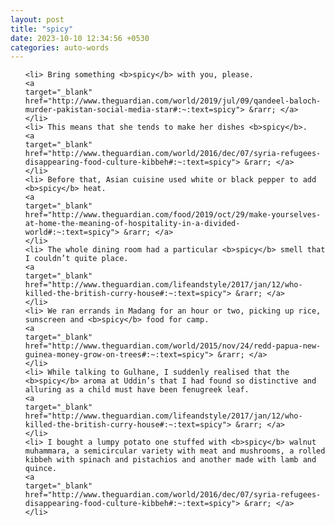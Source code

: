 ```yaml
---
layout: post
title: "spicy"
date: 2023-10-10 12:34:56 +0530
categories: auto-words
---
```

<ol>

    <li> Bring something <b>spicy</b> with you, please.
    <a 
    target="_blank" 
    href="http://www.theguardian.com/world/2019/jul/09/qandeel-baloch-murder-pakistan-social-media-star#:~:text=spicy"> &rarr; </a>
    </li>
    <li> This means that she tends to make her dishes <b>spicy</b>.
    <a 
    target="_blank" 
    href="http://www.theguardian.com/world/2016/dec/07/syria-refugees-disappearing-food-culture-kibbeh#:~:text=spicy"> &rarr; </a>
    </li>
    <li> Before that, Asian cuisine used white or black pepper to add <b>spicy</b> heat.
    <a 
    target="_blank" 
    href="http://www.theguardian.com/food/2019/oct/29/make-yourselves-at-home-the-meaning-of-hospitality-in-a-divided-world#:~:text=spicy"> &rarr; </a>
    </li>
    <li> The whole dining room had a particular <b>spicy</b> smell that I couldn’t quite place.
    <a 
    target="_blank" 
    href="http://www.theguardian.com/lifeandstyle/2017/jan/12/who-killed-the-british-curry-house#:~:text=spicy"> &rarr; </a>
    </li>
    <li> We ran errands in Madang for an hour or two, picking up rice, sunscreen and <b>spicy</b> food for camp.
    <a 
    target="_blank" 
    href="http://www.theguardian.com/world/2015/nov/24/redd-papua-new-guinea-money-grow-on-trees#:~:text=spicy"> &rarr; </a>
    </li>
    <li> While talking to Gulhane, I suddenly realised that the <b>spicy</b> aroma at Uddin’s that I had found so distinctive and alluring as a child must have been fenugreek leaf.
    <a 
    target="_blank" 
    href="http://www.theguardian.com/lifeandstyle/2017/jan/12/who-killed-the-british-curry-house#:~:text=spicy"> &rarr; </a>
    </li>
    <li> I bought a lumpy potato one stuffed with <b>spicy</b> walnut muhammara, a semicircular variety with meat and mushrooms, a rolled kibbeh with spinach and pistachios and another made with lamb and quince.
    <a 
    target="_blank" 
    href="http://www.theguardian.com/world/2016/dec/07/syria-refugees-disappearing-food-culture-kibbeh#:~:text=spicy"> &rarr; </a>
    </li>